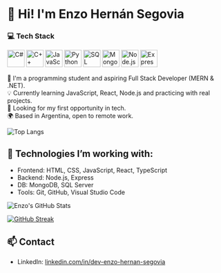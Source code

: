 # 👋 Hi! I'm Enzo Hernán Segovia

### 💻 Tech Stack

<img src="https://cdn.jsdelivr.net/gh/devicons/devicon/icons/csharp/csharp-original.svg" width="40" alt="C#"/>
<img src="https://cdn.jsdelivr.net/gh/devicons/devicon/icons/cplusplus/cplusplus-original.svg" width="40" alt="C++"/>
<img src="https://cdn.jsdelivr.net/gh/devicons/devicon/icons/javascript/javascript-original.svg" width="40" alt="JavaScript"/>
<img src="https://cdn.jsdelivr.net/gh/devicons/devicon/icons/python/python-original.svg" width="40" alt="Python"/>
<img src="https://cdn.jsdelivr.net/gh/devicons/devicon/icons/microsoftsqlserver/microsoftsqlserver-plain.svg" width="40" alt="SQL Server"/>
<img src="https://cdn.jsdelivr.net/gh/devicons/devicon/icons/mongodb/mongodb-original.svg" width="40" alt="MongoDB"/>
<img src="https://cdn.jsdelivr.net/gh/devicons/devicon/icons/nodejs/nodejs-original.svg" width="40" alt="Node.js"/>
<img src="https://cdn.jsdelivr.net/gh/devicons/devicon/icons/express/express-original.svg" width="40" alt="Express"/>


🎯 I'm a programming student and aspiring Full Stack Developer (MERN & .NET).  
💡 Currently learning JavaScript, React, Node.js and practicing with real projects.  
💼 Looking for my first opportunity in tech.  
🌍 Based in Argentina, open to remote work.


![Top Langs](https://github-readme-stats.vercel.app/api/top-langs/?username=githubestudio&layout=compact&theme=github_dark)

## 🔧 Technologies I’m working with:
- Frontend: HTML, CSS, JavaScript, React, TypeScript
- Backend: Node.js, Express
- DB: MongoDB, SQL Server
- Tools: Git, GitHub, Visual Studio Code

![Enzo's GitHub Stats](https://github-readme-stats.vercel.app/api?username=githubestudio&show_icons=true&theme=github_dark)

[![GitHub Streak](https://streak-stats.demolab.com/?user=githubestudio&theme=dark)](https://git.io/streak-stats)


## 📫 Contact
- LinkedIn: [linkedin.com/in/dev-enzo-hernan-segovia](https://linkedin.com/in/dev-enzos-hernan-egovia)


